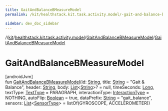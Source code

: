 ```yaml
---
title: GaitAndBalanceBMeasureModel
permalink: /kit/healthstack.kit.task.activity.model/-gait-and-balance-b-measure-model/-gait-and-balance-b-measure-model.html

sidebar: dev_doc_sidebar
---
```

//[kit](../../../index.html)/[healthstack.kit.task.activity.model](../index.html)/[GaitAndBalanceBMeasureModel](index.html)/[GaitAndBalanceBMeasureModel](-gait-and-balance-b-measure-model.html)



# GaitAndBalanceBMeasureModel



[androidJvm]\
fun [GaitAndBalanceBMeasureModel](-gait-and-balance-b-measure-model.html)(id: [String](https://kotlinlang.org/api/latest/jvm/stdlib/kotlin/-string/index.html), title: [String](https://kotlinlang.org/api/latest/jvm/stdlib/kotlin/-string/index.html) = &quot;Gait &amp; Balance&quot;, header: [String](https://kotlinlang.org/api/latest/jvm/stdlib/kotlin/-string/index.html), body: [List](https://kotlinlang.org/api/latest/jvm/stdlib/kotlin.collections/-list/index.html)&lt;[String](https://kotlinlang.org/api/latest/jvm/stdlib/kotlin/-string/index.html)&gt;? = null, timeSeconds: [Long](https://kotlinlang.org/api/latest/jvm/stdlib/kotlin/-long/index.html), textType: [TextType](../../healthstack.kit.ui/-text-type/index.html) = PARAGRAPH, interactionType: [InteractionType](../../healthstack.kit.ui.util/-interaction-type/index.html) = NOTHING, autoFlip: [Boolean](https://kotlinlang.org/api/latest/jvm/stdlib/kotlin/-boolean/index.html) = true, dataPrefix: [String](https://kotlinlang.org/api/latest/jvm/stdlib/kotlin/-string/index.html) = &quot;gait_balance&quot;, sensors: [List](https://kotlinlang.org/api/latest/jvm/stdlib/kotlin.collections/-list/index.html)&lt;[SensorType](../../healthstack.kit.sensor/-sensor-type/index.html)&gt; = listOf(GYROSCOPE, ACCELEROMETER))




